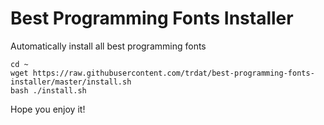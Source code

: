# Best Programming Fonts Installer
Automatically install all best programming fonts
```
cd ~
wget https://raw.githubusercontent.com/trdat/best-programming-fonts-installer/master/install.sh
bash ./install.sh
```
Hope you enjoy it!
